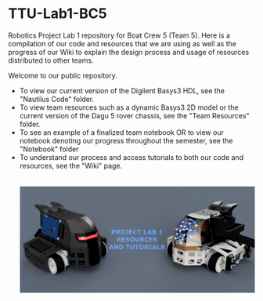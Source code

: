 # TTU-Lab1-BC5
Robotics Project Lab 1 repository for Boat Crew 5 (Team 5).  Here is a compilation of our code and resources that we are using as well as the progress of our Wiki to explain the design process and usage of resources distributed to other teams.

Welcome to our public repository.
- To view our current version of the Digilent Basys3 HDL, see the "Nautilus Code" folder.
- To view team resources such as a dynamic Basys3 2D model or the current version of the Dagu 5 rover chassis, see the "Team Resources" folder.
- To see an example of a finalized team notebook OR to view our notebook denoting our progress throughout the semester, see the "Notebook" folder
- To understand our process and access tutorials to both our code and resources, see the "Wiki" page.
\
\
\
![Cover Pic](https://raw.githubusercontent.com/MarkDannemiller/TTU-Lab1-BC5/main/Repo%20Images/cover%20pic.PNG)
